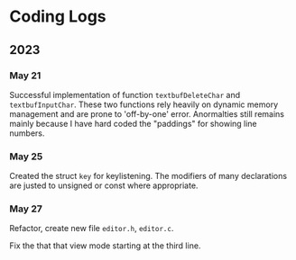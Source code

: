 # Coding Logs

## 2023

### May 21

Successful implementation of function `textbufDeleteChar` and `textbufInputChar`. These two functions rely heavily on dynamic memory management and are prone to 'off-by-one' error. Anormalties still remains mainly because I have hard coded the "paddings" for showing line numbers. 


### May 25

Created the struct `key` for keylistening. The modifiers of many declarations are justed to unsigned or const where appropriate.

### May 27

Refactor, create new file `editor.h`, `editor.c`.

Fix the that that view mode starting at the third line. 
